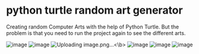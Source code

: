 # python turtle random art generator
Creating random Computer Arts with the help of Python Turtle. But the problem is that you need to run the project again to see the different arts.

![image](https://user-images.githubusercontent.com/69692532/144736814-54ff4cbd-c38c-43a4-948f-0a3fa1ebefd6.png)</b>
![image](https://user-images.githubusercontent.com/69692532/144737240-8c8ac065-2b83-4e3d-b682-f2c4c970671e.png)</b>
![Uploading image.png…]()<\b>
![image](https://user-images.githubusercontent.com/69692532/144736834-edc410f8-851b-4831-a124-3dcfd5a24c6b.png)</b>
![image](https://user-images.githubusercontent.com/69692532/144736914-f521b915-0124-41d8-a3fc-e94468d6218c.png)</b>
![image](https://user-images.githubusercontent.com/69692532/144736812-b21b6f20-ec56-4ecb-bbeb-996d963cbf3d.png)</b>


